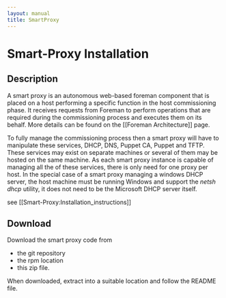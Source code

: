 ```yaml
---
layout: manual
title: SmartProxy
---
```


# Smart-Proxy Installation

## Description

A smart proxy is an autonomous web-based foreman component that is placed on a host performing a specific function in the host commissioning phase. 
It receives requests from Foreman to perform operations that are required during the commissioning process and executes them on its behalf. More details can be found on the [[Foreman Architecture]] page.

To fully manage the commissioning process then a smart proxy will have to manipulate these services, DHCP, DNS, Puppet CA, Puppet and TFTP. These services may exist on separate machines or several of them may be hosted on the same machine. As each smart proxy instance is capable of managing all the of these services, there is only need for one proxy per host.
In the special case of a smart proxy managing a windows DHCP server, the host machine must be running Windows and support the *netsh dhcp* utility, it does not need to be the Microsoft DHCP server itself.

see [[Smart-Proxy:Installation_instructions]]

## Download

Download the smart proxy code from
* the git repository 
* the rpm location
* this zip file. 

When downloaded, extract into a suitable location and follow the README file.
